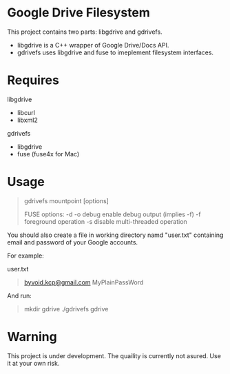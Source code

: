 Google Drive Filesystem
=======================

This project contains two parts: libgdrive and gdrivefs.

* libgdrive is a C++ wrapper of Google Drive/Docs API.
* gdrivefs uses libgdrive and fuse to imeplement filesystem interfaces.

Requires
========

libgdrive

* libcurl
* libxml2

gdrivefs

* libgdrive
* fuse (fuse4x for Mac)

Usage
=====

> gdrivefs mountpoint [options]
> 
> FUSE options:
>    -d   -o debug          enable debug output (implies -f)
>    -f                     foreground operation
>    -s                     disable multi-threaded operation

You should also create a file in working directory namd "user.txt" containing email and password of your Google accounts.

For example:

user.txt
> byvoid.kcp@gmail.com
> MyPlainPassWord

And run:
> mkdir gdrive
> ./gdrivefs gdrive

Warning
=======

This project is under development. The quaility is currently not asured. Use it at your own risk.

